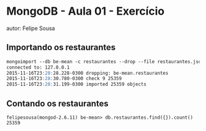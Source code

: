 # MongoDB - Aula 01 - Exercício
autor: Felipe Sousa

## Importando os restaurantes

```markdown
mongoimport --db be-mean -c restaurantes --drop --file restaurantes.json
connected to: 127.0.0.1
2015-11-16T23:28:28.228-0300 dropping: be-mean.restaurantes
2015-11-16T23:28:30.780-0300 check 9 25359
2015-11-16T23:28:31.199-0300 imported 25359 objects

```
## Contando os restaurantes

```
felipesousa(mongod-2.6.11) be-mean> db.restaurantes.find({}).count()
25359

```
